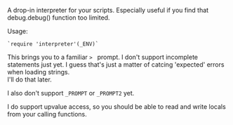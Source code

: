 A drop-in interpreter for your scripts.
Especially useful if you find that debug.debug() function too limited.

Usage:

	`require 'interpreter'(_ENV)`

This brings you to a familiar `> ` prompt.
I don't support incomplete statements just yet.
I guess that's just a matter of catcing 'expected' errors when loading strings.  
I'll do that later.

I also don't support `_PROMPT` or `_PROMPT2` yet.

I do support upvalue access, so you should be able to read and write locals from your calling functions.
